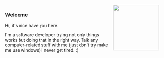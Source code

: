 <img align="right" height="150" src="https://media.giphy.com/media/vvcvtGPa4hSiN4TgeY/giphy.gif"/>

### Welcome 

Hi, it's nice have you here.

I'm a software developer trying not only things works
but doing that in the right way. Talk any computer-related stuff with me (just don't
try make me use windows) i never get tired. :)

